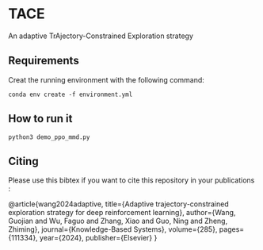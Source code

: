 # TACE
An adaptive TrAjectory-Constrained Exploration strategy

## Requirements
Creat the running environment with the following command:
```
conda env create -f environment.yml
```

## How to run it
```
python3 demo_ppo_mmd.py
```

## Citing

Please use this bibtex if you want to cite this repository in your publications :

@article{wang2024adaptive,
  title={Adaptive trajectory-constrained exploration strategy for deep reinforcement learning},
  author={Wang, Guojian and Wu, Faguo and Zhang, Xiao and Guo, Ning and Zheng, Zhiming},
  journal={Knowledge-Based Systems},
  volume={285},
  pages={111334},
  year={2024},
  publisher={Elsevier}
}
